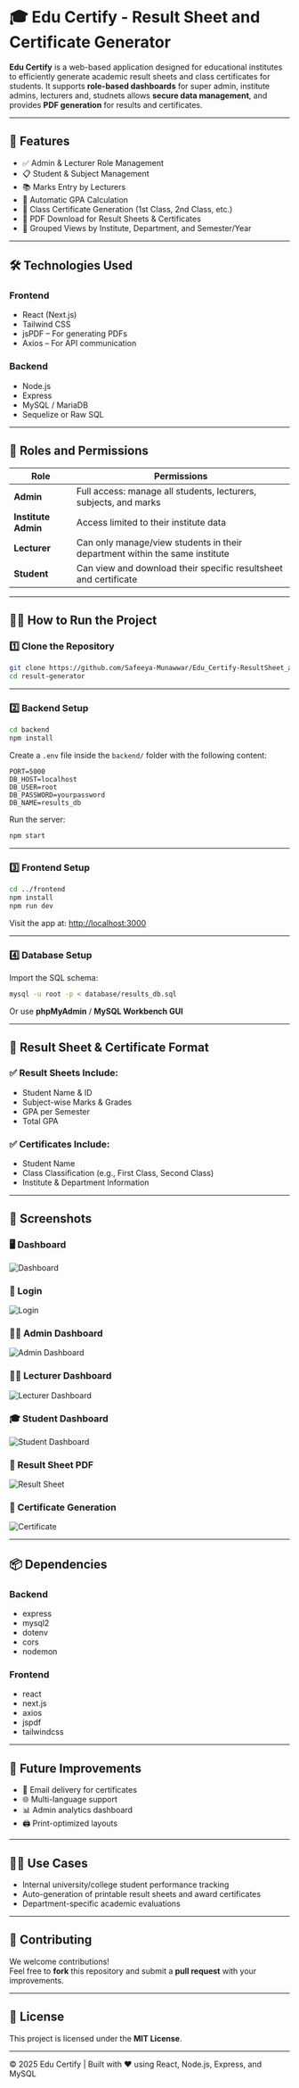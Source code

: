 # 🎓 Edu Certify - Result Sheet and Certificate Generator

**Edu Certify** is a web-based application designed for educational institutes to efficiently generate academic result sheets and class certificates for students. It supports **role-based dashboards** for super admin, institute admins,  lecturers and, studnets allows **secure data management**, and provides **PDF generation** for results and certificates.

---

## 🚀 Features

- ✅ Admin & Lecturer Role Management  
- 📋 Student & Subject Management  
- 📚 Marks Entry by Lecturers  
- 🧮 Automatic GPA Calculation  
- 🏅 Class Certificate Generation (1st Class, 2nd Class, etc.)  
- 📄 PDF Download for Result Sheets & Certificates  
- 🏫 Grouped Views by Institute, Department, and Semester/Year  

---

## 🛠️ Technologies Used

### Frontend
- React (Next.js)  
- Tailwind CSS  
- jsPDF – For generating PDFs  
- Axios – For API communication  

### Backend
- Node.js  
- Express  
- MySQL / MariaDB  
- Sequelize or Raw SQL  

---

## 🔐 Roles and Permissions

| Role            | Permissions                                                             |
|-----------------|-------------------------------------------------------------------------|
| **Admin**       | Full access: manage all students, lecturers, subjects, and marks        |
| **Institute Admin** | Access limited to their institute data                              |
| **Lecturer**    | Can only manage/view students in their department within the same institute |
| **Student**     | Can view and download their specific resultsheet and certificate        |

---

## 🧑‍💻 How to Run the Project

### 1️⃣ Clone the Repository

```bash
git clone https://github.com/Safeeya-Munawwar/Edu_Certify-ResultSheet_and_Certificate_Generator.git
cd result-generator
```

---

### 2️⃣ Backend Setup

```bash
cd backend
npm install
```

Create a `.env` file inside the `backend/` folder with the following content:

```env
PORT=5000
DB_HOST=localhost
DB_USER=root
DB_PASSWORD=yourpassword
DB_NAME=results_db
```

Run the server:

```bash
npm start
```

---

### 3️⃣ Frontend Setup

```bash
cd ../frontend
npm install
npm run dev
```

Visit the app at: [http://localhost:3000](http://localhost:3000)

---

### 4️⃣ Database Setup

Import the SQL schema:

```bash
mysql -u root -p < database/results_db.sql
```

Or use **phpMyAdmin** / **MySQL Workbench GUI**

---

## 📄 Result Sheet & Certificate Format

### ✅ Result Sheets Include:
- Student Name & ID  
- Subject-wise Marks & Grades  
- GPA per Semester  
- Total GPA  

### ✅ Certificates Include:
- Student Name  
- Class Classification (e.g., First Class, Second Class)  
- Institute & Department Information  

---

## 📸 Screenshots

### 🖥️ Dashboard  
![Dashboard](screenshots/main.PNG)

### 🔐 Login  
![Login](screenshots/login.PNG)

### 🧑‍💼 Admin Dashboard  
![Admin Dashboard](screenshots/admin.PNG)

### 👨‍🏫 Lecturer Dashboard  
![Lecturer Dashboard](screenshots/lecturer.PNG)

### 🎓 Student Dashboard  
![Student Dashboard](screenshots/student.PNG)

### 📄 Result Sheet PDF  
![Result Sheet](screenshots/resultsheet.PNG)

### 🏅 Certificate Generation  
![Certificate](screenshots/certificate.PNG)

---

## 📦 Dependencies

### Backend
- express  
- mysql2  
- dotenv  
- cors  
- nodemon  

### Frontend
- react  
- next.js  
- axios  
- jspdf  
- tailwindcss  

---

## 📌 Future Improvements

- 📧 Email delivery for certificates  
- 🌐 Multi-language support  
- 📊 Admin analytics dashboard  
- 🖨️ Print-optimized layouts  

---

## 🧑‍🎓 Use Cases

- Internal university/college student performance tracking  
- Auto-generation of printable result sheets and award certificates  
- Department-specific academic evaluations  

---

## 🤝 Contributing

We welcome contributions!  
Feel free to **fork** this repository and submit a **pull request** with your improvements.

---

## 📄 License

This project is licensed under the **MIT License**.

---

© 2025 Edu Certify | Built with ❤️ using React, Node.js, Express, and MySQL
